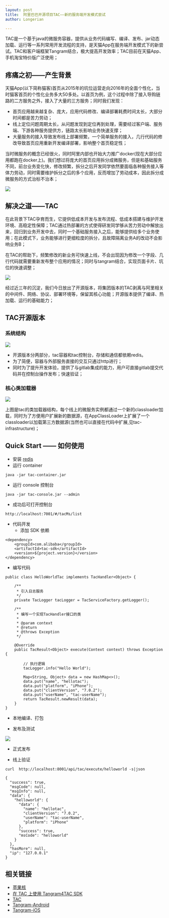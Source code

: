 ```yaml
---
layout: post
title:  阿里巴巴开源项目TAC——新的服务端开发模式尝试
author: Longerian

---
```


TAC是一个基于java的微服务容器，提供从业务代码编写、编译、发布、jar动态加载、运行等一系列常用开发流程的支持，是天猫App在服务端开发模式下的新尝试。TAC和客户端框架Tangram结合，极大提高开发效率；TAC目前在天猫App、手机淘宝特价版广泛使用；

## 疼痛之初——产生背景

天猫App(以下简称猫客)首页从2015年的坑位运营走向2016年的全面个性化，当时猫客首页的个性化业务多大50多处。以首页为例，这个过程中除了接入导购链路的二方服务之外，接入了大量的三方服务；同时我们发现：

+ 首页应用越来越复杂、庞大，应用代码修改、编译部署耗费时间太长，大部分时间都是苦力劳动；
+ 线上定位问题周期太长，从问题发现到定位再到处理，需要经过客户端、服务端、下游各种服务提供方，链路太长影响业务快速支撑；
+ 大量服务的接入导致发布线上部署频繁，一个简单服务的接入，几行代码的修改导致首页应用重新开发编译部署，影响整个首页稳定性；

当时微服务的概念已经很火，同时阿里内部也开始大力推广docker(现在大部分应用都跑在docker上)。我们想过将庞大的首页应用拆分成微服务，但是和基础服务不同，前台业务变化快，修改频繁，拆分之后开发同学依然要面临各种服务接入等体力劳动，同时需要维护拆分之后的多个应用，反而增加了劳动成本，因此拆分成微服务的方式治标不治本；

![](https://cdn.yuque.com/lark/0/2018/png/2827/1526779032906-3d27d7b3-a99e-44a0-a893-ec34dfcad570.png)

## 解决之道——TAC

在此背景下TAC孕育而生，它提供低成本开发与发布流程、低成本搭建与维护开发环境、高稳定性保障；TAC通过热部署的方式使得研发同学够从苦力劳动中解放出来，回归到业务开发中去，同时一个基础服务接入之后，能够提供给多个业务使用；在此模式下，业务能够进行更细粒度的拆分，且故障隔离业务A的改动不会影响业务B；

在TAC的帮助下，频繁修改的新业务可快速上线，不会出现因为修改一个字段、几行代码就需要重新发布整个应用的情况；同时与tangram结合，实现页面卡片、坑位的快速调整；

![](https://cdn.yuque.com/lark/0/2018/png/2827/1526779052711-79746a4f-6ca4-4624-9a3c-5f60d6588b71.png)

经过近三年的沉淀，我们今日放出了开源版本，将集团版本的TAC剥离与阿里相关的中间件、网络、协议、部署环境等，保留其核心功能；开源版本提供了编译、热加载、运行的基础能力；

## TAC开源版本

### 系统结构

![](https://cdn.yuque.com/lark/0/2018/png/2827/1526779086525-184fc86c-bbf4-42d6-95b0-fba9f7eaeffc.png)

+ 开源版本分两部分，tac容器和tac控制台，存储和通信都依赖redis。
+ 为了简便，容器与外部服务直接的交互只通过http进行；
+ 同时为了提升开发体验，提供了与gitlab集成的能力，用户可直接gitlab提交代码并在控制台操作发布；快速验证；

### 核心类加载器

![](https://cdn.yuque.com/lark/0/2018/png/2827/1526779098483-35111af7-5444-4306-b25d-bd4105331e55.png)

上图是tac的类加载器结构，每个线上的微服务实例都通过一个新的classloader加载，同时为了方便用户扩展新的数据源，在AppClassLoader上扩展了一个classloader以加载第三方数据源(当然也可以直接在代码中扩展,见tac-infrastructure)；

## Quick Start —— 如何使用

+ 安装 [redis](https://redis.io/)
+ 运行 container

```
java -jar tac-container.jar
```

+ 运行 console 控制台

```
java -jar tac-console.jar --admin
```

+ 成功后可打开控制台

```
http://localhost:7001/#/tacMs/list
```

+ 代码开发
	+ 添加 SDK 依赖

```
<dependency>
    <groupId>com.alibaba</groupId>
    <artifactId>tac-sdk</artifactId>
    <version>${project.version}</version>
</dependency>
```

+ 编写代码

```
public class HelloWorldTac implements TacHandler<Object> {

    /**
     * 引入日志服务
     */
    private TacLogger tacLogger = TacServiceFactory.getLogger();

    /**
     * 编写一个实现TacHandler接口的类
     *
     * @param context
     * @return
     * @throws Exception
     */

    @Override
    public TacResult<Object> execute(Context context) throws Exception {

        // 执行逻辑
        tacLogger.info("Hello World");

        Map<String, Object> data = new HashMap<>();
        data.put("name", "hellotac");
        data.put("platform", "iPhone");
        data.put("clientVersion", "7.0.2");
        data.put("userName", "tac-userName");
        return TacResult.newResult(data);
    }
}
```

+ 本地编译、打包

+ 发布及测试

![](https://gw.alicdn.com/tfs/TB14LFbk2uSBuNkHFqDXXXfhVXa-3790-1510.png)

+ 正式发布

+ 线上验证

```
curl  http://localhost:8001/api/tac/execute/helloworld -s|json
```

```
{
  "success": true,
  "msgCode": null,
  "msgInfo": null,
  "data": {
    "helloworld": {
      "data": {
        "name": "hellotac",
        "clientVersion": "7.0.2",
        "userName": "tac-userName",
        "platform": "iPhone"
      },
      "success": true,
      "msCode": "helloworld"
    }
  },
  "hasMore": null,
  "ip": "127.0.0.1"
}
```

## 相关链接

+ [苹果核](http://tangram.pingguohe.net/)
+ [在 TAC 上使用 Tangram4TAC SDK](http://pingguohe.net/2018/05/24/tangram-for-tac.html)
+ [TAC](https://github.com/alibaba/tac)
+ [Tangram-Android](https://github.com/alibaba/tangram-android)
+ [Tangram-iOS](https://github.com/alibaba/tangram-ios)

